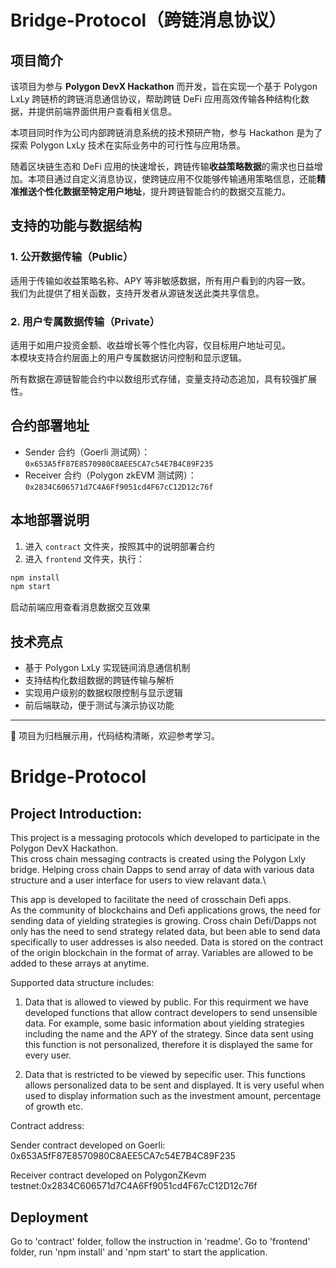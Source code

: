 
# Bridge-Protocol（跨链消息协议）

## 项目简介  
该项目为参与 **Polygon DevX Hackathon** 而开发，旨在实现一个基于 Polygon LxLy 跨链桥的跨链消息通信协议，帮助跨链 DeFi 应用高效传输各种结构化数据，并提供前端界面供用户查看相关信息。

本项目同时作为公司内部跨链消息系统的技术预研产物，参与 Hackathon 是为了探索 Polygon LxLy 技术在实际业务中的可行性与应用场景。

随着区块链生态和 DeFi 应用的快速增长，跨链传输**收益策略数据**的需求也日益增加。本项目通过自定义消息协议，使跨链应用不仅能够传输通用策略信息，还能**精准推送个性化数据至特定用户地址**，提升跨链智能合约的数据交互能力。

## 支持的功能与数据结构

### 1. **公开数据传输**（Public）  
适用于传输如收益策略名称、APY 等非敏感数据，所有用户看到的内容一致。  
我们为此提供了相关函数，支持开发者从源链发送此类共享信息。

### 2. **用户专属数据传输**（Private）  
适用于如用户投资金额、收益增长等个性化内容，仅目标用户地址可见。  
本模块支持合约层面上的用户专属数据访问控制和显示逻辑。

所有数据在源链智能合约中以数组形式存储，变量支持动态追加，具有较强扩展性。

## 合约部署地址

- Sender 合约（Goerli 测试网）：`0x653A5fF87E8570980C8AEE5CA7c54E7B4C89F235`  
- Receiver 合约（Polygon zkEVM 测试网）：`0x2834C606571d7C4A6Ff9051cd4F67cC12D12c76f`

## 本地部署说明

1. 进入 `contract` 文件夹，按照其中的说明部署合约  
2. 进入 `frontend` 文件夹，执行：

```bash
npm install
npm start
```

启动前端应用查看消息数据交互效果

## 技术亮点
- 基于 Polygon LxLy 实现链间消息通信机制
- 支持结构化数组数据的跨链传输与解析
- 实现用户级别的数据权限控制与显示逻辑
- 前后端联动，便于测试与演示协议功能

---

📂 项目为归档展示用，代码结构清晰，欢迎参考学习。


# Bridge-Protocol

## Project Introduction:
This project is a messaging protocols which developed to participate in the Polygon DevX Hackathon. \
This cross chain messaging contracts is created using the Polygon Lxly bridge. Helping cross chain Dapps to send array of data with various data structure and a user interface for users to view relavant data.\


This app is developed to facilitate the need of crosschain Defi apps. \
As the community of blockchains and Defi applications grows, the need for sending data of yielding strategies is growing. Cross chain Defi/Dapps not only has the need to send strategy related data, but been able to send data specifically to user addresses is also needed. Data is stored on the contract of the origin blockchain in the format of array. Variables are allowed to be added to these arrays at anytime. 

Supported data structure includes:
1. Data that is allowed to viewed by public.
   For this requirment we have developed functions that allow contract developers to send unsensible data. For example, some basic information about yielding strategies including the name and the APY of the strategy. Since data sent using this function is not personalized, therefore it is displayed the same for every user.  
   
2. Data that is restricted to be viewed by sepecific user.
   This functions allows personalized data to be sent and displayed. It is very useful when used to display information such as the investment amount, percentage of growth etc.


Contract address:

Sender contract developed on Goerli: 0x653A5fF87E8570980C8AEE5CA7c54E7B4C89F235

Receiver contract developed on PolygonZKevm testnet:0x2834C606571d7C4A6Ff9051cd4F67cC12D12c76f

## Deployment
Go to 'contract' folder, follow the instruction in 'readme'.
Go to 'frontend' folder, run 'npm install' and 'npm start' to start the application.


